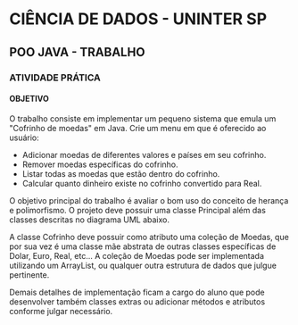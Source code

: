 # CIÊNCIA DE DADOS - UNINTER SP
## POO JAVA - TRABALHO 
### ATIVIDADE PRÁTICA
#### OBJETIVO
O trabalho consiste em implementar um pequeno sistema que emula um "Cofrinho
de moedas" em Java. Crie um menu em que é oferecido ao usuário:
* Adicionar moedas de diferentes valores e países em seu cofrinho.
* Remover moedas específicas do cofrinho.
* Listar todas as moedas que estão dentro do cofrinho.
* Calcular quanto dinheiro existe no cofrinho convertido para Real.

O objetivo principal do trabalho é avaliar o bom uso do conceito de herança e
polimorfismo. O projeto deve possuir uma classe Principal além das classes descritas no
diagrama UML abaixo.

A classe Cofrinho deve possuir como atributo uma coleção de Moedas, que por sua
vez é uma classe mãe abstrata de outras classes específicas de Dolar, Euro, Real, etc... A
coleção de Moedas pode ser implementada utilizando um ArrayList, ou qualquer outra
estrutura de dados que julgue pertinente.

Demais detalhes de implementação ficam a cargo do aluno que pode desenvolver
também classes extras ou adicionar métodos e atributos conforme julgar necessário.



